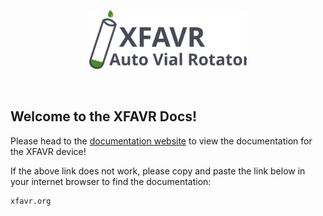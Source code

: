 <p align="center">
    <img width="50%"
        src="/public/assets/XFAVR_logo.svg">
    </img>
</p>
<br>

## Welcome to the XFAVR Docs!

Please head to the [documentation website](https://xfavr.org) to view the documentation for the XFAVR device!

If the above link does not work, please copy and paste the link below in your internet browser to find the documentation:
```
xfavr.org
```